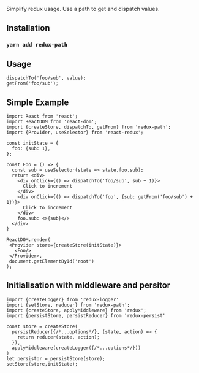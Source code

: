Simplify redux usage. Use a path to get and dispatch values.

## Installation

### `yarn add redux-path`

## Usage

~~~~
dispatchTo('foo/sub', value);
getFrom('foo/sub');
~~~~

## Simple Example
~~~~
import React from 'react';
import ReactDOM from 'react-dom';
import {createStore, dispatchTo, getFrom} from 'redux-path';
import {Provider, useSelector} from 'react-redux';

const initState = {
  foo: {sub: 1},
};

const Foo = () => {
  const sub = useSelector(state => state.foo.sub);
  return <div>
    <div onClick={() => dispatchTo('foo/sub', sub + 1)}>
      Click to increment
    </div>
    <div onClick={() => dispatchTo('foo', {sub: getFrom('foo/sub') + 1})}>
      Click to increment
    </div>
    foo.sub: <>{sub}</>
  </div>
}

ReactDOM.render(
 <Provider store={createStore(initState)}>
   <Foo/>
 </Provider>,
 document.getElementById('root')
);
~~~~

## Initialisation with middleware and persitor
~~~~
import {createLogger} from 'redux-logger'
import {setStore, reducer} from 'redux-path';
import {createStore, applyMiddleware} from 'redux';
import {persistStore, persistReducer} from 'redux-persist'

const store = createStore(
  persistReducer({/*...options*/}, (state, action) => {
    return reducer(state, action);
  }),
  applyMiddleware(createLogger({/*...options*/}))
)
let persistor = persistStore(store);
setStore(store,initState);
~~~~
